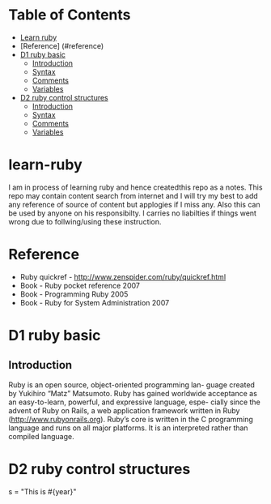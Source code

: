 # Table of Contents
- [Learn ruby](#learn-ruby)
- [Reference] (#reference)
- [D1 ruby basic](#d1-ruby-basic)
  - [Introduction](#introduction)
  - [Syntax](#Syntax)
  - [Comments](#comments)
  - [Variables](#variables)
- [D2 ruby control structures](#d2-ruby-control-structures)
  - [Introduction](#introduction)
  - [Syntax](#Syntax)
  - [Comments](#comments)
  - [Variables](#variables)

# learn-ruby
I am in process of learning ruby and hence createdthis repo as a notes. This repo may contain content search from internet and  I will try my best to add any reference of source of content but applogies if I miss any.
Also this can be used by anyone on his responsibilty. I carries no liabilties if things went wrong due to follwing/using these instruction.

# Reference
 * Ruby quickref - http://www.zenspider.com/ruby/quickref.html
 * Book - Ruby pocket reference 2007
 * Book - Programming Ruby 2005
 * Book - Ruby for System Administration 2007

# D1 ruby basic

## Introduction
Ruby is an open source, object-oriented programming lan- guage created by Yukihiro “Matz” Matsumoto. Ruby has gained worldwide acceptance as an easy-to-learn, powerful, and expressive language, espe- cially since the advent of Ruby on Rails, a web application framework written in Ruby (http://www.rubyonrails.org). Ruby’s core is written in the C programming language and runs on all major platforms. It is an interpreted rather than compiled language.

# D2 ruby control structures

s = "This is #{year}"
